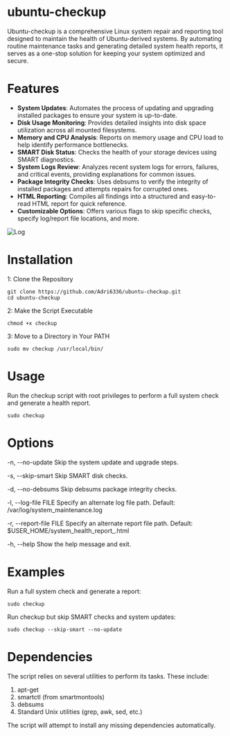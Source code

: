 # ubuntu-checkup
Ubuntu-checkup is a comprehensive Linux system repair and reporting tool designed to maintain the health of Ubuntu-derived systems. By automating routine maintenance tasks and generating detailed system health reports, it serves as a one-stop solution for keeping your system optimized and secure.

# Features
- **System Updates**: Automates the process of updating and upgrading installed packages to ensure your system is up-to-date.
- **Disk Usage Monitoring**: Provides detailed insights into disk space utilization across all mounted filesystems.
- **Memory and CPU Analysis**: Reports on memory usage and CPU load to help identify performance bottlenecks.
- **SMART Disk Status**: Checks the health of your storage devices using SMART diagnostics.
- **System Logs Review**: Analyzes recent system logs for errors, failures, and critical events, providing explanations for common issues.
- **Package Integrity Checks**: Uses debsums to verify the integrity of installed packages and attempts repairs for corrupted ones.
- **HTML Reporting**: Compiles all findings into a structured and easy-to-read HTML report for quick reference.
- **Customizable Options**: Offers various flags to skip specific checks, specify log/report file locations, and more.

![Log](https://github.com/user-attachments/assets/b9606e01-ef35-4fb1-94d4-2202b95bad32)

# Installation

1: Clone the Repository

    git clone https://github.com/Adri6336/ubuntu-checkup.git
    cd ubuntu-checkup
   
2: Make the Script Executable


    chmod +x checkup

3: Move to a Directory in Your PATH

    sudo mv checkup /usr/local/bin/
   
# Usage
Run the checkup script with root privileges to perform a full system check and generate a health report.

    sudo checkup
    
# Options
-n, --no-update
Skip the system update and upgrade steps.

-s, --skip-smart
Skip SMART disk checks.

-d, --no-debsums
Skip debsums package integrity checks.

-l, --log-file FILE
Specify an alternate log file path. Default: /var/log/system_maintenance.log

-r, --report-file FILE
Specify an alternate report file path. Default: $USER_HOME/system_health_report_<timestamp>.html

-h, --help
Show the help message and exit.

# Examples

Run a full system check and generate a report:

    sudo checkup
    
Run checkup but skip SMART checks and system updates:

    sudo checkup --skip-smart --no-update

# Dependencies
The script relies on several utilities to perform its tasks. These include:

1. apt-get
2. smartctl (from smartmontools)
3. debsums
4. Standard Unix utilities (grep, awk, sed, etc.)

The script will attempt to install any missing dependencies automatically.



